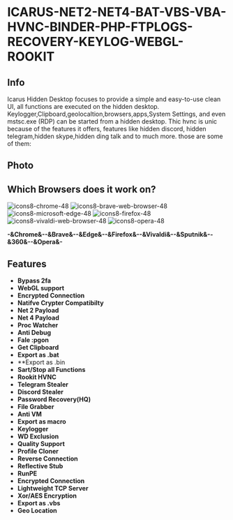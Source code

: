 # ICARUS-NET2-NET4-BAT-VBS-VBA-HVNC-BINDER-PHP-FTPLOGS-RECOVERY-KEYLOG-WEBGL-ROOKIT

## Info
Icarus Hidden Desktop focuses to provide a simple and easy-to-use clean UI, all functions are executed on the hidden desktop. Keylogger,Clipboard,geolocaltion,browsers,apps,System Settings, and even mstsc.exe (RDP) can be started from a hidden desktop. Thic hvnc is unic because of the features it offers, features like hidden discord, hidden telegram,hidden skype,hidden ding talk and to much more. those are some of them: 

## Photo

## Which Browsers does it work on?
![icons8-chrome-48](https://user-images.githubusercontent.com/107614511/209736395-3071a3c4-1eb4-4c76-b6ad-dab9dbe82b03.png)
![icons8-brave-web-browser-48](https://user-images.githubusercontent.com/107614511/209736360-8bfe2757-fbab-4751-9a0d-82d80d8aefd5.png)
![icons8-microsoft-edge-48](https://user-images.githubusercontent.com/107614511/209736431-7890ed96-b611-4f4a-81a6-aa7ed1fe66b5.png)
![icons8-firefox-48](https://user-images.githubusercontent.com/107614511/209736466-d23743ca-156b-48e7-86d2-b83f2df1d298.png)
![icons8-vivaldi-web-browser-48](https://user-images.githubusercontent.com/107614511/209736487-77955215-7b23-4254-ba01-208cab60f2f0.png)
![icons8-opera-48](https://user-images.githubusercontent.com/107614511/209736494-a1421533-d1e0-4b1b-86e0-d5efa6b065dc.png)

**-&Chrome&--&Brave&--&Edge&--&Firefox&--&Vivaldi&--&Sputnik&--&360&--&Opera&-**


## Features
* **Bypass 2fa**
* **WebGL support**
* **Encrypted Connection**
* **Natifve Crypter Compatibilty**
* **Net 2 Payload**
* **Net 4 Payload**
* **Proc Watcher**
* **Anti Debug**
* **Fale :pgon**
* **Get Clipboard**
* **Export as .bat**
* **Export as .bin 
* **Sart/Stop all Functions**
* **Rookit HVNC**
* **Telegram Stealer**
* **Discord Stealer**
* **Password Recovery(HQ)**
* **File Grabber**
* **Anti VM**
* **Export as macro**
* **Keylogger**
* **WD Exclusion**
* **Quality Support**
* **Profile Cloner**
* **Reverse Connection**
* **Reflective Stub**
* **RunPE**
* **Encrypted Connection**
* **Lightweight TCP Server**
* **Xor/AES Encryption**
* **Export as .vbs**
* **Geo Location**
